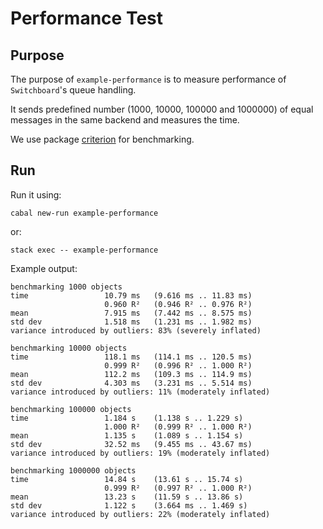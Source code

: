 # Performance Test

## Purpose

The purpose of `example-performance` is to measure performance of `Switchboard`'s queue handling.

It sends predefined number (1000, 10000, 100000 and 1000000) of equal messages in the same backend and measures the time.

We use package [criterion](https://hackage.haskell.org/package/criterion) for benchmarking.

## Run

Run it using:

```
cabal new-run example-performance
```

or:

```
stack exec -- example-performance
```

Example output:

```
benchmarking 1000 objects
time                 10.79 ms   (9.616 ms .. 11.83 ms)
                     0.960 R²   (0.946 R² .. 0.976 R²)
mean                 7.915 ms   (7.442 ms .. 8.575 ms)
std dev              1.518 ms   (1.231 ms .. 1.982 ms)
variance introduced by outliers: 83% (severely inflated)

benchmarking 10000 objects
time                 118.1 ms   (114.1 ms .. 120.5 ms)
                     0.999 R²   (0.996 R² .. 1.000 R²)
mean                 112.2 ms   (109.3 ms .. 114.9 ms)
std dev              4.303 ms   (3.231 ms .. 5.514 ms)
variance introduced by outliers: 11% (moderately inflated)

benchmarking 100000 objects
time                 1.184 s    (1.138 s .. 1.229 s)
                     1.000 R²   (0.999 R² .. 1.000 R²)
mean                 1.135 s    (1.089 s .. 1.154 s)
std dev              32.52 ms   (9.455 ms .. 43.67 ms)
variance introduced by outliers: 19% (moderately inflated)

benchmarking 1000000 objects
time                 14.84 s    (13.61 s .. 15.74 s)
                     0.999 R²   (0.997 R² .. 1.000 R²)
mean                 13.23 s    (11.59 s .. 13.86 s)
std dev              1.122 s    (3.664 ms .. 1.469 s)
variance introduced by outliers: 22% (moderately inflated)
```
